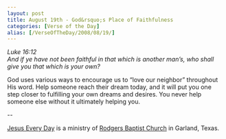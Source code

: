 ```yaml
---
layout: post
title: August 19th - God&rsquo;s Place of Faithfulness
categories: [Verse of the Day]
alias: [/VerseOfTheDay/2008/08/19/]
---
```


_Luke 16:12  
And if ye have not been faithful in that which is another
man&rsquo;s, who shall give you that which is your own?_

God uses various ways to encourage us to &ldquo;love our
neighbor&rdquo; throughout His word. Help someone reach their dream
today, and it will put you one step closer to fulfilling your own
dreams and desires. You never help someone else without it ultimately
helping you.

 --

<a href=http://jesuseveryday.net>Jesus Every Day</a> is a ministry of <a href=http://rodgersbaptist.net>Rodgers Baptist Church</a> in Garland, Texas.
